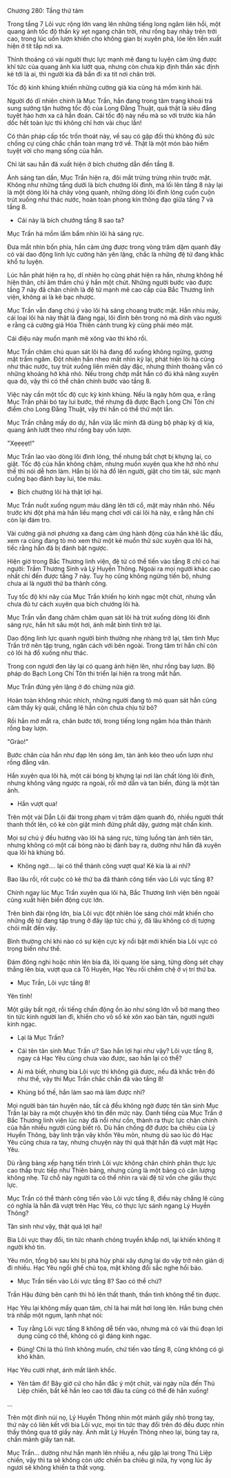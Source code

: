 




Chương 280: Tầng thứ tám


Trong tầng 7 Lôi vực rộng lớn vang lên những tiếng long ngâm liên hồi, một quang ảnh tốc độ thần kỳ xẹt ngang chân trời, như rồng bay nhảy trên trời cao, trong lúc uốn lượn khiến cho không gian bị xuyên phá, lóe lên liền xuất hiện ở tít tắp nơi xa.

Thỉnh thoảng có vài người thực lực mạnh mẽ đang tu luyện cảm ứng được khí tức của quang ảnh kia lướt qua, nhưng còn chưa kịp định thần xác định kẻ tới là ai, thì người kia đã bắn đi xa tít nơi chân trời.

Tốc độ kinh khủng khiến những cường giả kia cũng há mồm kinh hãi.

Người đó dĩ nhiên chính là Mục Trần, hắn đang trong tâm trạng khoái trá sung sướng tận hưởng tốc độ của Long Đằng Thuật, quả thật là siêu đẳng tuyệt hảo hơn xa cả hắn đoán. Cái tốc độ này nếu mà so với trước kia hắn dốc hết toàn lực thì không chỉ hơn vài chục lần!

Có thân pháp cấp tốc trốn thoát này, về sau có gặp đối thủ không đủ sức chống cự cũng chắc chắn toàn mạng trở về. Thật là một món bảo hiểm tuyệt vời cho mạng sống của hắn.

Chỉ lát sau hắn đã xuất hiện ở bích chướng dẫn đến tầng 8.

Ánh sáng tan dần, Mục Trần hiện ra, đôi mắt trừng trừng nhìn trước mặt. Không như những tầng dưới là bích chướng lôi đình, mà lối lên tầng 8 này lại là một dòng lôi hà chảy vòng quanh, những dòng lôi đình lỏng cuồn cuộn trút xuống như thác nước, hoàn toàn phong kín thông đạo giữa tầng 7 và tầng 8.

- Cái này là bích chướng tầng 8 sao ta?

Mục Trần há mồm lẩm bẩm nhìn lôi hà sáng rực.

Đưa mắt nhìn bốn phía, hắn cảm ứng được trong vòng trăm dặm quanh đây có vài dao động linh lực cường hãn yên lặng, chắc là những đệ tử đang khắc khổ tu luyện.

Lúc hắn phát hiện ra họ, dĩ nhiên họ cũng phát hiện ra hắn, nhưng không hề hiện thân, chỉ âm thầm chú ý hắn một chút. Những người bước vào được tầng 7 này đã chân chính là đệ tử mạnh mẽ cao cấp của Bắc Thương linh viện, không ai là kẻ bạc nhược.

Mục Trần vẫn đang chú ý vào lôi hà sáng choang trước mặt. Hắn nhíu mày, cái loại lôi hà này thật là đáng ngại, lôi đình bên trong nó mà dính vào người e rằng cả cường giả Hóa Thiên cảnh trung kỳ cũng phải méo mặt.

Cái điệu này muốn mạnh mẽ xông vào thì khó rồi.

Mục Trần chăm chú quan sát lôi hà đang đổ xuống không ngừng, gương mặt trầm ngâm. Đột nhiên hắn nheo mắt nhìn kỹ lại, phát hiện lôi hà cũng như thác nước, tuy trút xuống liên miên dày đặc, nhưng thỉnh thoảng vẫn có những khoảng hở khá nhỏ. Nếu trong chớp mắt hắn có đủ khả năng xuyên qua đó, vậy thì có thể chân chính bước vào tầng 8.

Việc này cần một tốc độ cực kỳ kinh khủng. Nếu là ngày hôm qua, e rằng Mục Trần phải bó tay lui bước, thế nhưng đã được Bạch Long Chí Tôn chỉ điểm cho Long Đằng Thuật, vậy thì hắn có thể thử một lần.

Mục Trần chẳng mấy do dự, hắn vừa lắc mình đã dùng bộ pháp kỳ dị kia, quang ảnh lướt theo như rồng bay uốn lượn.

"Xẹẹẹẹt!"

Mục Trần lao vào dòng lôi đình lỏng, thế nhưng bất chợt bị khựng lại, co giật. Tốc độ của hắn không chậm, nhưng muốn xuyên qua khe hở nhỏ như thế thì nói dễ hơn làm. Hắn bị lôi hà đổ lên người, giật cho tím tái, sức mạnh cuồng bạo đánh bay lui, tóe máu.

- Bích chướng lôi hà thật lợi hại.

Mục Trần nuốt xuống ngụm máu dâng lên tới cổ, mặt mày nhăn nhó. Nếu trước khi đột phá mà hắn liều mạng chơi với cái lôi hà này, e rằng hắn chỉ còn lại đám tro.

Vài cường giả nơi phương xa đang cảm ứng hành động của hắn khẽ lắc đầu, xem ra cũng đang tò mò xem thử một kẻ muốn thử sức xuyên qua lôi hà, tiếc rằng hắn đã bị đánh bật ngược.

Hiện giờ trong Bắc Thương linh viện, đệ tử có thể tiến vào tầng 8 chỉ có hai người: Trầm Thương Sinh và Lý Huyền Thông. Ngoài ra mọi người khác cao nhất chỉ đến được tầng 7 này. Tuy họ cũng không ngừng tiến bộ, nhưng chưa ai là người thứ ba thành công.

Tuy tốc độ khi nãy của Mục Trần khiến họ kinh ngạc một chút, nhưng vẫn chưa đủ tư cách xuyên qua bích chướng lôi hà.

Mục Trần vẫn đang chăm chăm quan sát lôi hà trút xuống dòng lôi đình sáng rực, hắn hít sâu một hơi, ánh mắt bình tĩnh trở lại.

Dao động linh lực quanh người bình thường nhẹ nhàng trở lại, tâm tình Mục Trần trở nên tập trung, ngăn cách với bên ngoài. Trong tâm trí hắn chỉ còn có lôi hà đổ xuống như thác.

Trong con ngươi đen láy lại có quang ảnh hiện lên, như rồng bay lượn. Bộ pháp do Bạch Long Chí Tôn thi triển lại hiện ra trong mắt hắn.

Mục Trần đứng yên lặng ở đó chừng nửa giờ.

Hoàn toàn không nhúc nhích, những người đang tò mò quan sát hắn cũng cảm thấy kỳ quái, chẳng lẽ hắn còn chưa chịu từ bỏ?

Rồi hắn mở mắt ra, chân bước tới, trong tiếng long ngâm hóa thân thành rồng bay lượn.

"Grào!"

Bước chân của hắn như đạp lên sóng âm, tàn ảnh kéo theo uốn lượn như rồng đằng vân.

Hắn xuyên qua lôi hà, một cái bóng bị khựng lại nơi làn chất lỏng lôi đình, nhưng không văng ngược ra ngoài, rồi mờ dần và tan biến, đúng là một tàn ảnh.

- Hắn vượt qua!

Trên một vài Dẫn Lôi đài trong phạm vị trăm dặm quanh đó, nhiều người thất thanh thốt lên, có kẻ còn giật mình đứng phắt dậy, gương mặt chấn kinh.

Mọi sự chú ý đều hướng vào lôi hà sáng rực, từng luồng tàn ảnh tiên tán, nhưng không có một cái bóng nào bị đánh bay ra, dường như hắn đã xuyên qua lôi hà khủng bố.

- Không ngờ.... lại có thể thành công vượt qua! Kẻ kia là ai nhỉ?

Bao lâu rồi, rốt cuộc có kẻ thứ ba đã thành công tiến vào Lôi vực tầng 8?

Chính ngay lúc Mục Trần xuyên qua lôi hà, Bắc Thương linh viện bên ngoài cũng xuất hiện biến động cực lớn.

Trên bình đài rộng lớn, bia Lôi vực đột nhiên lóe sáng chói mắt khiến cho những đệ tử đang tập trung ở đây lập tức chú ý, đã lâu không có dị tượng chói mắt đến vậy.

Bình thường chỉ khi nào có sự kiện cực kỳ nổi bật mới khiến bia Lôi vực có trọng biến như thế.

Đám đông nghi hoặc nhìn lên bia đá, lôi quang lóe sáng, từng dòng sét chạy thẳng lên bia, vượt qua cả Tô Huyên, Hạc Yêu rồi chễm chệ ở vị trí thứ ba.

- Mục Trần, Lôi vực tầng 8!

Yên tĩnh!

Một giây bất ngờ, rồi tiếng chấn động ồn ào như sóng lớn vỗ bờ mang theo tin tức kinh người lan đi, khiến cho vô số kẻ xôn xao bàn tán, người người kinh ngạc.

- Lại là Mục Trần?

- Cái tên tân sinh Mục Trần ư? Sao hắn lợi hại như vậy? Lôi vực tầng 8, ngay cả Hạc Yêu cũng chưa vào được, sao hắn lại có thể?

- Ai mà biết, nhưng bia Lôi vực thì không giả được, nếu đã khắc trên đó như thế, vậy thì Mục Trần chắc chắn đã vào tầng 8!

- Khủng bố thế, hắn làm sao mà làm được nhỉ?

Mọi người bàn tán huyên náo, tất cả đều không ngờ được tên tân sinh Mục Trần lại bày ra một chuyện khó tin đến mức này. Danh tiếng của Mục Trần ở Bắc Thương linh viện lúc này đã nổi như cồn, thành ra thực lực chân chính của hắn nhiều người cũng biết rõ. Dù hắn chống đỡ được ba chiêu của Lý Huyền Thông, bày linh trận vây khốn Yêu môn, nhưng dù sao lúc đó Hạc Yêu cũng chưa ra tay, nhưng chuyện này thì quả thật hắn đã vượt mặt Hạc Yêu.

Dù rằng bảng xếp hạng tiến trình Lôi vực không chân chính phân thực lực cao thấp trực tiếp như Thiên bảng, nhưng cũng là một bảng có cân lượng không nhẹ. Từ chỗ này người ta có thể nhìn ra vài đệ tử vốn che giấu thực lực.

Mục Trần có thể thành công tiến vào Lôi vực tầng 8, điều này chẳng lẽ cũng có nghĩa là hắn đã vượt trên Hạc Yêu, có thực lực sánh ngang Lý Huyền Thông?

Tân sinh như vậy, thật quá lợi hại!

Bia Lôi vực thay đổi, tin tức nhanh chóng truyền khắp nơi, lại khiến không ít người khó tin.

Yêu môn, tổng bộ sau khi bị phá hủy phải xây dựng lại do vậy trở nên giản dị đi nhiều. Hạc Yêu ngồi ghế chủ tọa, mặt không đổi sắc nghe hồi báo.

- Mục Trần tiến vào Lôi vực tầng 8? Sao có thể chứ?

Trần Hậu đứng bên cạnh thì hô lên thất thanh, thần tình không thể tin được.

Hạc Yêu lại không mấy quan tâm, chỉ là hai mắt hơi long lên. Hắn bưng chén trà nhấp một ngụm, lạnh nhạt nói:

- Tuy rằng Lôi vực tầng 8 không dễ tiến vào, nhưng mà có vài thủ đoạn lợi dụng cũng có thể, không có gì đáng kinh ngạc.

- Đúng! Chỉ là thủ lĩnh không muốn, chứ tiến vào tầng 8, cũng không có gì khó khăn.

Hạc Yêu cười nhạt, ánh mắt lãnh khốc.

- Yên tâm đi! Bây giờ cứ cho hắn đắc ý một chút, vài ngày nữa đến Thú Liệp chiến, bất kể hắn leo cao tới đâu ta cũng có thể đè hắn xuống!

...

Trên một đỉnh núi nọ, Lý Huyền Thông nhìn một mảnh giấy nhỏ trong tay, thứ này có liên kết với bia Lôi vực, mọi tin tức thay đổi trên đó đều được nhìn thấy thông qua tờ giấy này. Ánh mắt Lý Huyền Thông nheo lại, búng tay ra, chấn mảnh giấy tan nát.

Mục Trần... dường như hắn mạnh lên nhiều a, nếu gặp lại trong Thú Liệp chiến, vậy thì ta sẽ không còn ước chiến ba chiêu gì nữa, hy vọng lúc ấy ngươi sẽ không khiến ta thất vọng.




